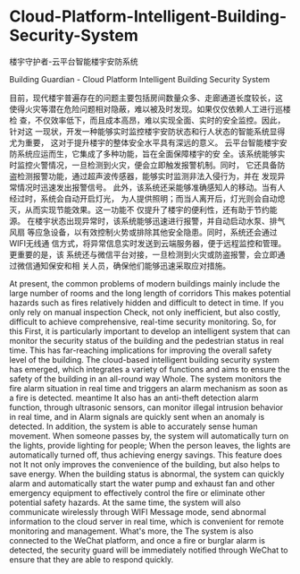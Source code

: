 # Cloud-Platform-Intelligent-Building-Security-System

楼宇守护者-云平台智能楼宇安防系统

Building Guardian - Cloud Platform Intelligent Building Security System

目前，现代楼宇普遍存在的问题主要包括房间数量众多、走廊通道长度较长，这 使得火灾等潜在危险问题相对隐蔽，难以被及时发现。如果仅仅依赖人工进行巡楼检 查，不仅效率低下，而且成本高昂，难以实现全面、实时的安全监控。因此，针对这 一现状，开发一种能够实时监控楼宇安防状态和行人状态的智能系统显得尤为重要， 这对于提升楼宇的整体安全水平具有深远的意义。 云平台智能楼宇安防系统应运而生，它集成了多种功能，旨在全面保障楼宇的安 全。该系统能够实时监控火警情况，一旦检测到火灾，便会立即触发报警机制。同时， 它还具备防盗检测报警功能，通过超声波传感器，能够实时监测非法入侵行为，并在 发现异常情况时迅速发出报警信号。 此外，该系统还采能够准确感知人的移动。当有人经过时，系统会自动开启灯光， 为人提供照明；而当人离开后，灯光则会自动熄灭，从而实现节能效果。这一功能不 仅提升了楼宇的便利性，还有助于节约能源。 在楼宇状态出现异常时，该系统能够迅速进行报警，并自动启动水泵、排气风扇 等应急设备，以有效控制火势或排除其他安全隐患。同时，系统还会通过WIFI无线通 信方式，将异常信息实时发送到云端服务器，便于远程监控和管理。更重要的是，该 系统还与微信平台对接，一旦检测到火灾或防盗报警，会立即通过微信通知保安和相 关人员，确保他们能够迅速采取应对措施。

At present, the common problems of modern buildings mainly include the large number of rooms and the long length of corridors This makes potential hazards such as fires relatively hidden and difficult to detect in time. If you only rely on manual inspection Check, not only inefficient, but also costly, difficult to achieve comprehensive, real-time security monitoring. So, for this First, it is particularly important to develop an intelligent system that can monitor the security status of the building and the pedestrian status in real time. This has far-reaching implications for improving the overall safety level of the building. The cloud-based intelligent building security system has emerged, which integrates a variety of functions and aims to ensure the safety of the building in an all-round way Whole. The system monitors the fire alarm situation in real time and triggers an alarm mechanism as soon as a fire is detected. meantime It also has an anti-theft detection alarm function, through ultrasonic sensors, can monitor illegal intrusion behavior in real time, and in Alarm signals are quickly sent when an anomaly is detected. In addition, the system is able to accurately sense human movement. When someone passes by, the system will automatically turn on the lights, provide lighting for people; When the person leaves, the lights are automatically turned off, thus achieving energy savings. This feature does not It not only improves the convenience of the building, but also helps to save energy. When the building status is abnormal, the system can quickly alarm and automatically start the water pump and exhaust fan and other emergency equipment to effectively control the fire or eliminate other potential safety hazards. At the same time, the system will also communicate wirelessly through WIFI Message mode, send abnormal information to the cloud server in real time, which is convenient for remote monitoring and management. What's more, the The system is also connected to the WeChat platform, and once a fire or burglar alarm is detected, the security guard will be immediately notified through WeChat to ensure that they are able to respond quickly.

